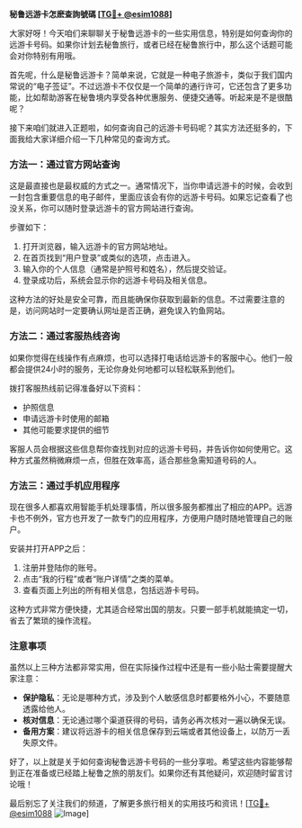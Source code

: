 **秘鲁远游卡怎麽查詢號碼 [[TG💪+ @esim1088](https://t.me/s/esim1088)]**

大家好呀！今天咱们来聊聊关于秘鲁远游卡的一些实用信息，特别是如何查询你的远游卡号码。如果你计划去秘鲁旅行，或者已经在秘鲁旅行中，那么这个话题可能会对你特别有用哦。

首先呢，什么是秘鲁远游卡？简单来说，它就是一种电子旅游卡，类似于我们国内常说的“电子签证”。不过远游卡不仅仅是一个简单的通行许可，它还包含了更多功能，比如帮助游客在秘鲁境内享受各种优惠服务、便捷交通等。听起来是不是很酷呢？

接下来咱们就进入正题啦，如何查询自己的远游卡号码呢？其实方法还挺多的，下面我给大家详细介绍一下几种常见的查询方式。

### 方法一：通过官方网站查询

这是最直接也是最权威的方式之一。通常情况下，当你申请远游卡的时候，会收到一封包含重要信息的电子邮件，里面应该会有你的远游卡号码。如果忘记查看了也没关系，你可以随时登录远游卡的官方网站进行查询。

步骤如下：
1. 打开浏览器，输入远游卡的官方网站地址。
2. 在首页找到“用户登录”或类似的选项，点击进入。
3. 输入你的个人信息（通常是护照号和姓名），然后提交验证。
4. 登录成功后，系统会显示你的远游卡号码及相关信息。

这种方法的好处是安全可靠，而且能确保你获取到最新的信息。不过需要注意的是，访问网站时一定要确认网址是否正确，避免误入钓鱼网站。

### 方法二：通过客服热线咨询

如果你觉得在线操作有点麻烦，也可以选择打电话给远游卡的客服中心。他们一般都会提供24小时的服务，无论你身处何地都可以轻松联系到他们。

拨打客服热线前记得准备好以下资料：
- 护照信息
- 申请远游卡时使用的邮箱
- 其他可能要求提供的细节

客服人员会根据这些信息帮你查找到对应的远游卡号码，并告诉你如何使用它。这种方式虽然稍微麻烦一点，但胜在效率高，适合那些急需知道号码的人。

### 方法三：通过手机应用程序

现在很多人都喜欢用智能手机处理事情，所以很多服务都推出了相应的APP。远游卡也不例外，官方也开发了一款专门的应用程序，方便用户随时随地管理自己的账户。

安装并打开APP之后：
1. 注册并登陆你的账号。
2. 点击“我的行程”或者“账户详情”之类的菜单。
3. 查看页面上列出的所有相关信息，包括远游卡号码。

这种方式非常方便快捷，尤其适合经常出国的朋友。只要一部手机就能搞定一切，省去了繁琐的操作流程。

### 注意事项

虽然以上三种方法都非常实用，但在实际操作过程中还是有一些小贴士需要提醒大家注意：

- **保护隐私**：无论是哪种方式，涉及到个人敏感信息时都要格外小心，不要随意透露给他人。
- **核对信息**：无论通过哪个渠道获得的号码，请务必再次核对一遍以确保无误。
- **备用方案**：建议将远游卡的相关信息保存到云端或者其他设备上，以防万一丢失原文件。

好了，以上就是关于如何查询秘鲁远游卡号码的一些分享啦。希望这些内容能够帮到正在准备或已经踏上秘鲁之旅的朋友们。如果你还有其他疑问，欢迎随时留言讨论哦！

最后别忘了关注我们的频道，了解更多旅行相关的实用技巧和资讯！[[TG💪+ @esim1088](https://t.me/s/esim1088) ![Image](https://i.postimg.cc/4NQfJmqS/Snipaste-2025-05-13-00-14-12.png)]